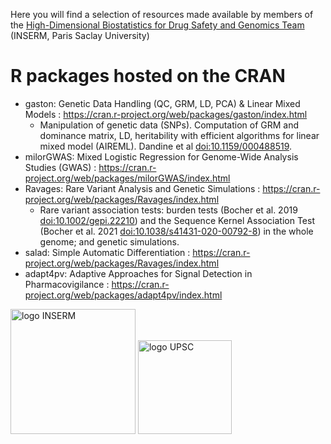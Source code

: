 
Here you will find a selection of resources made available by members of the [High-Dimensional Biostatistics for Drug Safety and Genomics Team](https://cesp.inserm.fr/en/equipe/high-dimensional-biostatistics) (INSERM, Paris Saclay University)

# R packages hosted on the CRAN

- gaston: Genetic Data Handling (QC, GRM, LD, PCA) & Linear Mixed Models : <https://cran.r-project.org/web/packages/gaston/index.html>
  - Manipulation of genetic data (SNPs). Computation of GRM and dominance matrix, LD, heritability with efficient algorithms for linear mixed model (AIREML). Dandine et al <doi:10.1159/000488519>.
- milorGWAS: Mixed Logistic Regression for Genome-Wide Analysis Studies (GWAS) : <https://cran.r-project.org/web/packages/milorGWAS/index.html>
- Ravages: Rare Variant Analysis and Genetic Simulations : <https://cran.r-project.org/web/packages/Ravages/index.html>
  - Rare variant association tests: burden tests (Bocher et al. 2019 <doi:10.1002/gepi.22210>) and the Sequence Kernel Association Test (Bocher et al. 2021 <doi:10.1038/s41431-020-00792-8>) in the whole genome; and genetic simulations.
- salad: Simple Automatic Differentiation : <https://cran.r-project.org/web/packages/Ravages/index.html>
- adapt4pv: Adaptive Approaches for Signal Detection in Pharmacovigilance : <https://cran.r-project.org/web/packages/adapt4pv/index.html>

<!--- # SAS macros
-->




<img src="https://upload.wikimedia.org/wikipedia/commons/c/cd/Inserm.svg" alt="logo INSERM" width="200px">
<img src="https://hal.archives-ouvertes.fr/UNIV-PARIS-SACLAY/public/logo_UP_saclay_final.png" alt="logo UPSC" width="150px">
